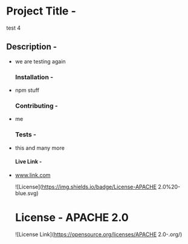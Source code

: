 # Project Title - 
 test 4 

   ## Description - 
* we are testing again 

   ### Installation - 
* npm stuff 

   ### Contributing - 
* me 

   ### Tests - 
* this and many more 

   #### Live Link -
* www.link.com 

   ![License](https://img.shields.io/badge/License-APACHE 2.0%20-blue.svg)
  # License - APACHE 2.0
  
  
  ![License Link](https://opensource.org/licenses/APACHE 2.0-.org/)
